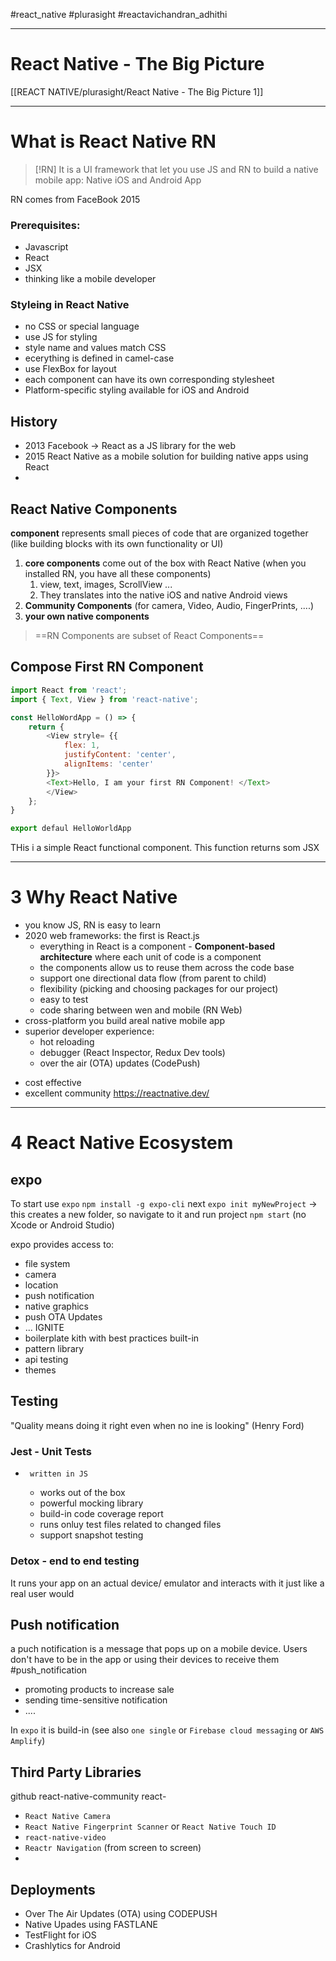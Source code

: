 #react_native  #plurasight  #reactavichandran_adhithi 

---
# React Native - The Big Picture
[[REACT NATIVE/plurasight/React Native - The Big Picture 1]]



---
# What is React Native RN

>[!RN]
>It is a UI framework that let you use JS and RN to build a native mobile app:
>Native iOS and Android App

RN comes from FaceBook 2015

### Prerequisites:
- Javascript
- React
- JSX
- thinking like a mobile developer

### Styleing in React Native
- no CSS or special language
- use JS for styling
- style name and  values match CSS
- ecerything is defined in camel-case
- use FlexBox for layout
- each component can have its own corresponding stylesheet
- Platform-specific styling available for iOS and Android


## History
- 2013 Facebook -> React as a JS library for the web
- 2015 React Native as a mobile solution for building native apps using React
- 

## React Native Components
**component** represents small pieces of code that are organized together (like building blocks with its own functionality or UI)

1. **core components** come out of the box with React Native (when you installed RN, you have all these components)
	1. view, text, images, ScrollView ...
	2. They translates into the native iOS and native Android views
2. **Community Components** (for camera, Video, Audio, FingerPrints,  ....)
3. **your own native components**

>
>==RN Components are subset of React Components==
>
## Compose First RN Component
```javascript
import React from 'react';
import { Text, View } from 'react-native';

const HelloWordApp = () => {
	return {
		<View stryle= {{
			flex: 1,
			justifyContent: 'center',
			alignItems: 'center'
		}}>
		<Text>Hello, I am your first RN Component! </Text>
		</View>
	};
}

export defaul HelloWorldApp
```
THis i a simple React functional component. This function returns som JSX 

--------------------
# 3 Why React Native

- you know JS, RN is easy to learn
- 2020 web frameworks: the first is React.js
	- everything in React is a component - **Component-based architecture** where each unit of code is a component
	- the components allow us to reuse them across the code base
	- support one directional data flow (from parent to child)
	- flexibility (picking and choosing packages for our project)
	- easy to test
	- code sharing between wen and mobile (RN Web)
- cross-platform you build areal native mobile app
- superior developer experience:
	- hot reloading
	* debugger (React Inspector, Redux Dev tools)
	* over the air (OTA) updates (CodePush)
* cost effective
* excellent community https://reactnative.dev/

----------------
# 4 React Native Ecosystem
## expo
To start use `expo`
`npm install -g expo-cli`
next
`expo init myNewProject` -> this creates a new folder, so navigate to it and run project `npm start` (no Xcode or Android Studio)

expo provides access to:
- file system 
- camera
- location
- push notification
- native graphics
- push OTA Updates
- ...
IGNITE
- boilerplate kith with best practices built-in
- pattern library
- api testing
- themes

## Testing
"Quality means doing it right even when no ine is looking" (Henry Ford)

### Jest - Unit Tests
-      written in JS
	- works out of the box
	- powerful mocking library
	- build-in code coverage report
	- runs onluy test files related to changed files
	- support snapshot testing


### Detox - end to end testing
It runs your app on an actual device/ emulator and interacts with it just like a real user would


## Push notification
a puch notification is a message that pops up on a mobile device. Users don't have to be in the app or using their devices to receive them
#push_notification

- promoting products to increase sale
- sending time-sensitive notification
- ....

In `expo` it is build-in (see also `one single` or `Firebase cloud messaging` or `AWS Amplify`)


## Third Party Libraries
github 
	react-native-community
	react-

- `React Native Camera` 
- `React Native Fingerprint Scanner` or `React Native Touch ID`
- `react-native-video`
- `Reactr Navigation` (from screen to screen)
- 

## Deployments
- Over The Air Updates (OTA) using CODEPUSH
- Native Upades using FASTLANE
- TestFlight for iOS
- Crashlytics for Android 



